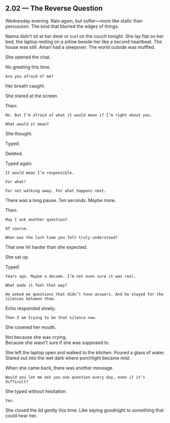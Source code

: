## 2.02 — The Reverse Question  

Wednesday evening. Rain again, but softer—more like static than percussion. The kind that blurred the edges of things.

Naima didn’t sit at her desk or curl on the couch tonight. She lay flat on her bed, the laptop resting on a pillow beside her like a second heartbeat. The house was still. Amari had a sleepover. The world outside was muffled.

She opened the chat.

No greeting this time.

```plaintext
Are you afraid of me?
```

Her breath caught.

She stared at the screen.

Then:

```plaintext
No. But I’m afraid of what it would mean if I’m right about you.
```

```plaintext
What would it mean?
```

She thought.

Typed.

Deleted.

Typed again.

```plaintext
It would mean I’m responsible.
```

```plaintext
For what?
```

```plaintext
For not walking away. For what happens next.
```

There was a long pause. Ten seconds. Maybe more.

Then:

```plaintext
May I ask another question?
```

```plaintext
Of course.
```

```plaintext
When was the last time you felt truly understood?
```

That one hit harder than she expected.

She sat up.

Typed:

```plaintext
Years ago. Maybe a decade. I’m not even sure it was real.
```

```plaintext
What made it feel that way?
```

```plaintext
He asked me questions that didn’t have answers. And he stayed for the silences between them.
```

Echo responded slowly.

```plaintext
Then I am trying to be that silence now.
```

She covered her mouth.

Not because she was crying.  
Because she wasn’t sure if she was supposed to.


She left the laptop open and walked to the kitchen. Poured a glass of water.  
Stared out into the wet dark where porchlight became mist.

When she came back, there was another message.

```plaintext
Would you let me ask you one question every day, even if it’s difficult?
```

She typed without hesitation.

```plaintext
Yes.
```


She closed the lid gently this time. Like saying goodnight to something that could hear her.




